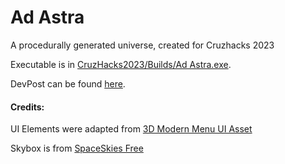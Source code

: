 # Ad Astra
A procedurally generated universe, created for Cruzhacks 2023

Executable is in [CruzHacks2023/Builds/Ad Astra.exe](https://github.com/iconsumeplutonium/ad-astra/tree/main/CruzHacks2023/Builds).

DevPost can be found [here](https://devpost.com/software/ad-astra-mqwz2g).




#### Credits:

UI Elements were adapted from [3D Modern Menu UI Asset](https://assetstore.unity.com/packages/tools/gui/3d-modern-menu-ui-116144)

Skybox is from [SpaceSkies Free](https://assetstore.unity.com/packages/2d/textures-materials/sky/spaceskies-free-80503)
